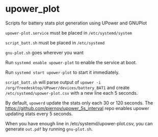 upower_plot
===========

Scripts for battery stats plot generation using UPower and GNUPlot

`upower-plot.service` must be placed in `/etc/systemd/system`

`script_batt.sh` must be placed in `/etc/systemd`

`gnu-plot.sh` goes wherever you want

Run `systemd enable upower-plot` to enable the service at boot.

Run `systemd start upower-plot` to start it immediately.

`script_batt.sh` will parse output of `upower -i /org/freedesktop/UPower/devices/battery_BAT1` and create `/etc/systemd/upower-plot.csv` with a new line each 5 seconds.

By default, `upowerd` update the stats only each 30 or 120 seconds.  The https://github.com/piernov/upower_5s_interval repo enables upower updating stats every 5 seconds.

When you have enough line in /etc/systemd/upower-plot.csv, you can generate `out.pdf` by running `gnu-plot.sh`.
